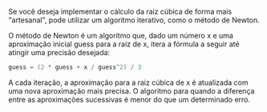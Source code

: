 Se você deseja implementar o cálculo da raiz cúbica de forma
mais "artesanal", pode utilizar um algoritmo iterativo, como o
método de Newton.

O método de Newton é um algoritmo que, dado um número x e uma
aproximação inicial guess para a raiz de x, itera a fórmula a
seguir até atingir uma precisão desejada:

```c
guess = (2 * guess + x / guess^2) / 3
```

A cada iteração, a aproximação para a raiz cúbica de x é
atualizada com uma nova aproximação mais precisa. O algoritmo para
quando a diferença entre as aproximações sucessivas é menor do que
um determinado erro.
